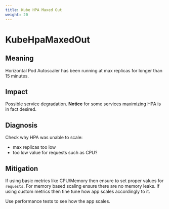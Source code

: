 ```yaml
---
title: Kube HPA Maxed Out
weight: 20
---
```


# KubeHpaMaxedOut

## Meaning

Horizontal Pod Autoscaler has been running at max replicas for longer than 15 minutes.

## Impact

Possible service degradation.
**Notice** for some services maximizing HPA is in fact desired.

## Diagnosis

Check why HPA was unable to scale:

- max replicas too low
- too low value for requests such as CPU?

## Mitigation

If using basic metrics like CPU/Memory then ensure to set proper values for `requests`.
For memory based scaling ensure there are no memory leaks.
If using custom metrics then tine tune how app scales accordingly to it.

Use performance tests to see how the app scales.
